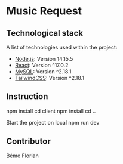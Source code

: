 # Music Request

## Technological stack
A list of technologies used within the project:
* [Node.js](https://nodejs.org/en/): Version 14.15.5
* [React](https://en.reactjs.org/): Version ^17.0.2
* [MySQL](https://www.mysql.com/): Version ^2.18.1
* [TailwindCSS](https://tailwindcss.com/):  Version ^2.18.1

## Instruction

npm install
cd client 
npm install
cd .. 

Start the project on local
npm run dev 


## Contributor
Bême Florian
